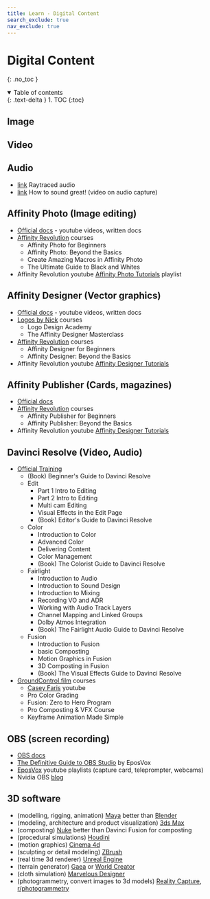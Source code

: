 ```yaml
---
title: Learn - Digital Content
search_exclude: true
nav_exclude: true
---
```


<!-- prettier-ignore-start -->
# Digital Content
{: .no_toc }

<details open markdown="block">
  <summary>
    Table of contents
  </summary>
  {: .text-delta }
1. TOC
{:toc}
</details>

<!-- prettier-ignore-end -->

## Image

## Video

## Audio

-   [link](https://www.youtube.com/watch?v=u6EuAUjq92k) Raytraced audio
-   [link](https://www.youtube.com/watch?v=fzNk_1xLIKI) How to sound great! (video on audio capture)

## Affinity Photo (Image editing)

-   [Official docs](https://affinity.serif.com/en-us/learn/photo/desktop/) - youtube videos, written docs
-   [Affinity Revolution](https://courses.affinityrevolution.com/) courses
    -   Affinity Photo for Beginners
    -   Affinity Photo: Beyond the Basics
    -   Create Amazing Macros in Affinity Photo
    -   The Ultimate Guide to Black and Whites
-   Affinity Revolution youtube [Affinity Photo Tutorials](https://www.youtube.com/playlist?list=PLtQWi0Ez-6Qb_sMRcl9NcvUEvmDOVG5_Q) playlist

## Affinity Designer (Vector graphics)

-   [Official docs](https://affinity.serif.com/en-us/learn/designer/desktop/) - youtube videos, written docs
-   [Logos by Nick](https://academy.logosbynick.com/) courses
    -   Logo Design Academy
    -   The Affinity Designer Masterclass
-   [Affinity Revolution](https://courses.affinityrevolution.com/) courses
    -   Affinity Designer for Beginners
    -   Affinity Designer: Beyond the Basics
-   Affinity Revolution youtube [Affinity Designer Tutorials](https://www.youtube.com/playlist?list=PLtQWi0Ez-6QaB92EOEoHKV7xiXBeLcMpB)

## Affinity Publisher (Cards, magazines)

-   [Official docs](https://affinity.serif.com/en-us/learn/publisher/desktop/)
-   [Affinity Revolution](https://courses.affinityrevolution.com/) courses
    -   Affinity Publisher for Beginners
    -   Affinity Publisher: Beyond the Basics
-   Affinity Revolution youtube [Affinity Designer Tutorials](https://www.youtube.com/playlist?list=PLtQWi0Ez-6QadDL8oUPGJ5uu9mQyMm-aa)

## Davinci Resolve (Video, Audio)

-   [Official Training](https://www.blackmagicdesign.com/products/davinciresolve/training)
    -   (Book) Beginner's Guide to Davinci Resolve
    -   Edit
        -   Part 1 Intro to Editing
        -   Part 2 Intro to Editing
        -   Multi cam Editing
        -   Visual Effects in the Edit Page
        -   (Book) Editor's Guide to Davinci Resolve
    -   Color
        -   Introduction to Color
        -   Advanced Color
        -   Delivering Content
        -   Color Management
        -   (Book) The Colorist Guide to Davinci Resolve
    -   Fairlight
        -   Introduction to Audio
        -   Introduction to Sound Design
        -   Introduction to Mixing
        -   Recording VO and ADR
        -   Working with Audio Track Layers
        -   Channel Mapping and Linked Groups
        -   Dolby Atmos Integration
        -   (Book) The Fairlight Audio Guide to Davinci Resolve
    -   Fusion
        -   Introduction to Fusion
        -   basic Composting
        -   Motion Graphics in Fusion
        -   3D Composting in Fusion
        -   (Book) The Visual Effects Guide to Davinci Resolve
-   [GroundControl.film](https://www.groundcontrol.film/) courses
    -   [Casey Faris](https://www.youtube.com/@CaseyFaris/videos) youtube
    -   Pro Color Grading
    -   Fusion: Zero to Hero Program
    -   Pro Composting & VFX Course
    -   Keyframe Animation Made Simple

## OBS (screen recording)

-   [OBS docs](https://obsproject.com/kb/)
-   [The Definitive Guide to OBS Studio](https://glitch.mov/products/the-definitive-guide-to-obs-studio) by EposVox
-   [EposVox](https://www.youtube.com/@EposVox) youtube playlists (capture card, teleprompter, webcams)
-   Nvidia OBS [blog](https://www.nvidia.com/en-us/geforce/guides/broadcasting-guide/)

## 3D software

-   (modelling, rigging, animation) [Maya](https://www.autodesk.com/products/maya) better than [Blender](https://www.blender.org/)
-   (modeling, architecture and product visualization) [3ds Max](https://www.autodesk.com/products/3ds-max)
-   (composting) [Nuke](https://www.foundry.com/products/nuke-family/nuke) better than Davinci Fusion for composting
-   (procedural simulations) [Houdini](https://www.sidefx.com/products/houdini/)
-   (motion graphics) [Cinema 4d](https://www.maxon.net/en/cinema-4d)
-   (sculpting or detail modeling) [ZBrush](https://www.maxon.net/en/zbrush)
-   (real time 3d renderer) [Unreal Engine](https://www.unrealengine.com/en-US)
-   (terrain generator) [Gaea](https://quadspinner.com/) or [World Creator](https://www.world-creator.com/en/index.phtml)
-   (cloth simulation) [Marvelous Designer](https://www.marvelousdesigner.com/)
-   (photogrammetry, convert images to 3d models) [Reality Capture](https://www.capturingreality.com/), [r/photogrammetry](https://www.reddit.com/r/photogrammetry/)
